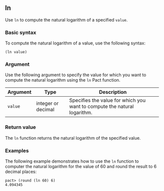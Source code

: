 ## ln

Use `ln` to compute the natural logarithm of a specified `value`.

### Basic syntax

To compute the natural logarithm of a value, use the following syntax:

```pact
(ln value)
```

### Argument

Use the following argument to specify the value for which you want to compute the natural logarithm using the `ln` Pact function.

| Argument | Type | Description |
| --- | --- | --- |
| `value` | integer or decimal | Specifies the value for which you want to compute the natural logarithm. |

### Return value

The `ln` function returns the natural logarithm of the specified value.

### Examples

The following example demonstrates how to use the `ln` function to computer the natural logarithm for the value of 60 and round the result to 6 decimal places:

```pact
pact> (round (ln 60) 6)
4.094345
```
